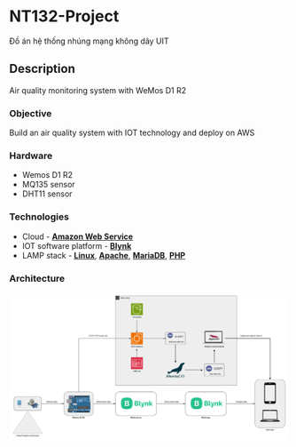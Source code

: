 # NT132-Project

Đồ án hệ thống nhúng mạng không dây UIT

## Description

Air quality monitoring system with WeMos D1 R2

### Objective

Build an air quality system with IOT technology and deploy on AWS

### Hardware

- Wemos D1 R2
- MQ135 sensor
- DHT11 sensor

### Technologies

- Cloud - [**Amazon Web Service**](https://aws.amazon.com/)
- IOT software platform - [**Blynk**](https://blynk.io/)
- LAMP stack - [**Linux**](https://www.linux.org/), [**Apache**](https://httpd.apache.org/), [**MariaDB**](https://mariadb.org/), [**PHP**](https://www.php.net/)

### Architecture
![alt text](/Image/nt132.drawio.png)